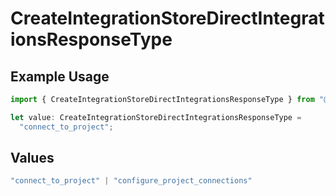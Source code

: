 # CreateIntegrationStoreDirectIntegrationsResponseType

## Example Usage

```typescript
import { CreateIntegrationStoreDirectIntegrationsResponseType } from "@vercel/sdk/models/createintegrationstoredirectop.js";

let value: CreateIntegrationStoreDirectIntegrationsResponseType =
  "connect_to_project";
```

## Values

```typescript
"connect_to_project" | "configure_project_connections"
```